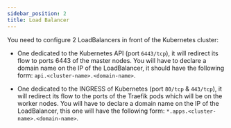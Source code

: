 ```yaml
---
sidebar_position: 2
title: Load Balancer
---
```


You need to configure 2 LoadBalancers in front of the Kubernetes cluster:

- One dedicated to the Kubernetes API (port `6443/tcp`), it will redirect its flow to ports 6443 of the master nodes. You will have to declare a domain name on the IP of the LoadBalancer, it should have the following form: `api.<cluster-name>.<domain-name>`.

- One dedicated to the INGRESS of Kubernetes (port `80/tcp` & `443/tcp`), it will redirect its flow to the ports of the Traefik pods which will be on the worker nodes. You will have to declare a domain name on the IP of the LoadBalancer, this one will have the following form: `*.apps.<cluster-name>.<domain-name>`.
